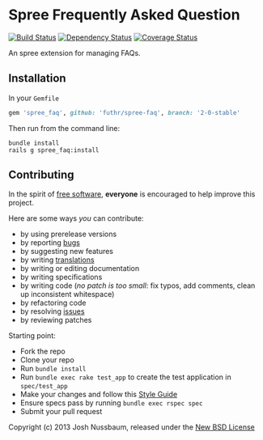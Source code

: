 # Spree Frequently Asked Question

[![Build Status](https://secure.travis-ci.org/futhr/spree-faq.png?branch=2-0-stable)](http://travis-ci.org/futhr/spree-faq)
[![Dependency Status](https://gemnasium.com/futhr/spree-faq.png)](https://gemnasium.com/futhr/spree-faq)
[![Coverage Status](https://coveralls.io/repos/futhr/spree-faq/badge.png?branch=2-0-stable)](https://coveralls.io/r/futhr/spree-faq)

An spree extension for managing FAQs.

## Installation

In your `Gemfile`

```ruby
gem 'spree_faq', github: 'futhr/spree-faq', branch: '2-0-stable'
```

Then run from the command line:

    bundle install
    rails g spree_faq:install

## Contributing

In the spirit of [free software][1], **everyone** is encouraged to help improve this project.

Here are some ways *you* can contribute:

* by using prerelease versions
* by reporting [bugs][2]
* by suggesting new features
* by writing [translations][4]
* by writing or editing documentation
* by writing specifications
* by writing code (*no patch is too small*: fix typos, add comments, clean up inconsistent whitespace)
* by refactoring code
* by resolving [issues][2]
* by reviewing patches

Starting point:

* Fork the repo
* Clone your repo
* Run `bundle install`
* Run `bundle exec rake test_app` to create the test application in `spec/test_app`
* Make your changes and follow this [Style Guide][5]
* Ensure specs pass by running `bundle exec rspec spec`
* Submit your pull request

Copyright (c) 2013 Josh Nussbaum, released under the [New BSD License][3]

[1]: http://www.fsf.org/licensing/essays/free-sw.html
[2]: https://github.com/futhr/spree-faq/issues
[3]: https://github.com/futhr/spree-faq/blob/2-0-stable/LICENSE.md
[4]: http://www.localeapp.com/projects/5165
[5]: https://github.com/thoughtbot/guides

